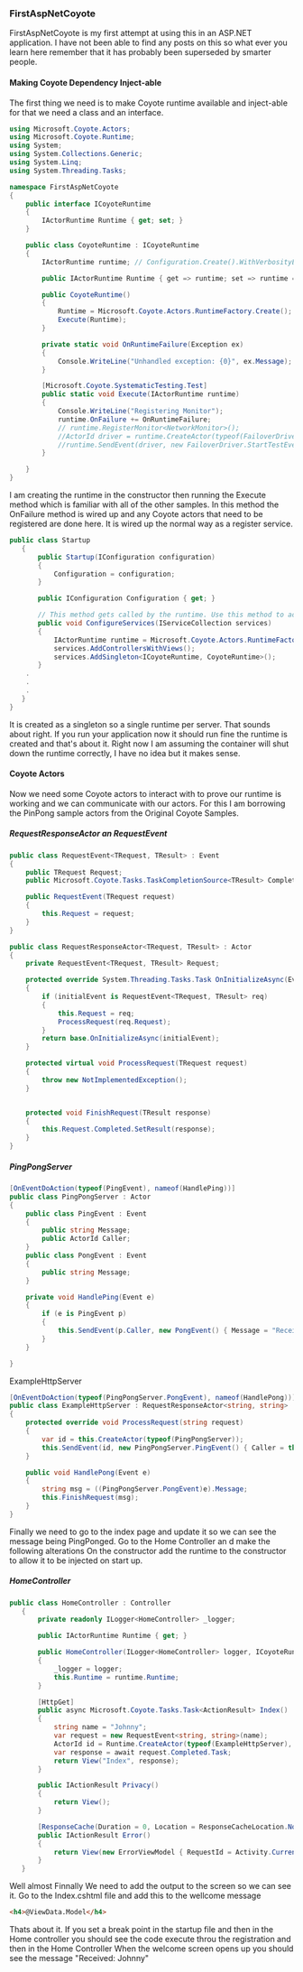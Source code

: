 ﻿### FirstAspNetCoyote
FirstAspNetCoyote is my first attempt at using this in an ASP.NET application. I have not been able to find any posts on this so what ever you learn here remember that it has probably been superseded by smarter people.

#### Making Coyote Dependency Inject-able
The first thing we need is to make Coyote runtime available and inject-able for that we need a class and an interface.
```csharp
using Microsoft.Coyote.Actors;
using Microsoft.Coyote.Runtime;
using System;
using System.Collections.Generic;
using System.Linq;
using System.Threading.Tasks;

namespace FirstAspNetCoyote
{
    public interface ICoyoteRuntime
    {
        IActorRuntime Runtime { get; set; }
    }

    public class CoyoteRuntime : ICoyoteRuntime
    {
        IActorRuntime runtime; // Configuration.Create().WithVerbosityEnabled());

        public IActorRuntime Runtime { get => runtime; set => runtime = value; }

        public CoyoteRuntime()
        {
            Runtime = Microsoft.Coyote.Actors.RuntimeFactory.Create();
            Execute(Runtime);
        }

        private static void OnRuntimeFailure(Exception ex)
        {
            Console.WriteLine("Unhandled exception: {0}", ex.Message);
        }

        [Microsoft.Coyote.SystematicTesting.Test]
        public static void Execute(IActorRuntime runtime)
        {
            Console.WriteLine("Registering Monitor");
            runtime.OnFailure += OnRuntimeFailure;
            // runtime.RegisterMonitor<NetworkMonitor>();
            //ActorId driver = runtime.CreateActor(typeof(FailoverDriver), new ConfigEvent(RunForever));
            //runtime.SendEvent(driver, new FailoverDriver.StartTestEvent());
        }

    }
}
```
I am creating the runtime in the constructor then running the Execute method which is familiar with all of the other samples. In this method the OnFailure method is wired up and any Coyote actors that need to be registered are done here.
It is wired up the normal way as a register service. 
```csharp
public class Startup
   {
       public Startup(IConfiguration configuration)
       {
           Configuration = configuration;
       }

       public IConfiguration Configuration { get; }

       // This method gets called by the runtime. Use this method to add services to the container.
       public void ConfigureServices(IServiceCollection services)
       {
           IActorRuntime runtime = Microsoft.Coyote.Actors.RuntimeFactory.Create();
           services.AddControllersWithViews();
           services.AddSingleton<ICoyoteRuntime, CoyoteRuntime>();
       }
    .
    .
    .
   }
}
```
It is created as a singleton so a single runtime per server. That sounds about right. If you run your application now it should run fine the runtime is created and that's about it. Right now I am assuming the container will shut down the runtime correctly, I have no idea but it makes sense.

#### Coyote Actors
Now we need some Coyote actors to interact with to prove our runtime is working and we can communicate with our actors. For this I am borrowing the PinPong sample actors from the Original Coyote Samples.

##### RequestResponseActor an RequestEvent
```csharp
public class RequestEvent<TRequest, TResult> : Event
{
    public TRequest Request;
    public Microsoft.Coyote.Tasks.TaskCompletionSource<TResult> Completed = TaskCompletionSource.Create<TResult>();

    public RequestEvent(TRequest request)
    {
        this.Request = request;
    }
}

public class RequestResponseActor<TRequest, TResult> : Actor
{
    private RequestEvent<TRequest, TResult> Request;

    protected override System.Threading.Tasks.Task OnInitializeAsync(Event initialEvent)
    {
        if (initialEvent is RequestEvent<TRequest, TResult> req)
        {
            this.Request = req;
            ProcessRequest(req.Request);
        }
        return base.OnInitializeAsync(initialEvent);
    }

    protected virtual void ProcessRequest(TRequest request)
    {
        throw new NotImplementedException();
    }


    protected void FinishRequest(TResult response)
    {
        this.Request.Completed.SetResult(response);
    }
}
```
##### PingPongServer
```csharp
[OnEventDoAction(typeof(PingEvent), nameof(HandlePing))]
public class PingPongServer : Actor
{
    public class PingEvent : Event
    {
        public string Message;
        public ActorId Caller;
    }
    public class PongEvent : Event
    {
        public string Message;
    }

    private void HandlePing(Event e)
    {
        if (e is PingEvent p)
        {
            this.SendEvent(p.Caller, new PongEvent() { Message = "Received: " + p.Message });
        }
    }

}
```
ExampleHttpServer
```csharp
[OnEventDoAction(typeof(PingPongServer.PongEvent), nameof(HandlePong))]
public class ExampleHttpServer : RequestResponseActor<string, string>
{
    protected override void ProcessRequest(string request)
    {
        var id = this.CreateActor(typeof(PingPongServer));
        this.SendEvent(id, new PingPongServer.PingEvent() { Caller = this.Id, Message = request });
    }

    public void HandlePong(Event e)
    {
        string msg = ((PingPongServer.PongEvent)e).Message;
        this.FinishRequest(msg);
    }
}
```
Finally we need to go to the index page and update it so we can see the message being PingPonged.
Go to the Home Controller an d make the following alterations
On the constructor add the runtime to the constructor to allow it to be injected on start up.
##### HomeController
```csharp
public class HomeController : Controller
   {
       private readonly ILogger<HomeController> _logger;

       public IActorRuntime Runtime { get; }

       public HomeController(ILogger<HomeController> logger, ICoyoteRuntime runtime)
       {
           _logger = logger;
           this.Runtime = runtime.Runtime;
       }

       [HttpGet]
       public async Microsoft.Coyote.Tasks.Task<ActionResult> Index()
       {
           string name = "Johnny";
           var request = new RequestEvent<string, string>(name);
           ActorId id = Runtime.CreateActor(typeof(ExampleHttpServer), request);
           var response = await request.Completed.Task;
           return View("Index", response);
       }

       public IActionResult Privacy()
       {
           return View();
       }

       [ResponseCache(Duration = 0, Location = ResponseCacheLocation.None, NoStore = true)]
       public IActionResult Error()
       {
           return View(new ErrorViewModel { RequestId = Activity.Current?.Id ?? HttpContext.TraceIdentifier });
       }
   }
```
Well almost Finnally
We need to add the output to the screen so we can see it. Go to the Index.cshtml file and add this to the wellcome message
```html
<h4>@ViewData.Model</h4>
```

Thats about it. If you set a break point in the startup file and then in the Home controller you should see the code execute throu the registration and then in the Home Controller When the welcome screen opens up you should see the message "Received: Johnny"

